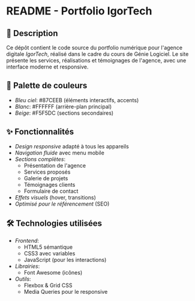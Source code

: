 # README - Portfolio IgorTech

## 📌 Description

Ce dépôt contient le code source du portfolio numérique pour l'agence digitale *IgorTech*, réalisé dans le cadre du cours de Génie Logiciel. Le site présente les services, réalisations et témoignages de l'agence, avec une interface moderne et responsive.

## 🎨 Palette de couleurs

- *Bleu ciel*: #87CEEB (éléments interactifs, accents)
- *Blanc*: #FFFFFF (arrière-plan principal)
- *Beige*: #F5F5DC (sections secondaires)

## ✨ Fonctionnalités

- *Design responsive* adapté à tous les appareils
- *Navigation fluide* avec menu mobile
- *Sections complètes*:
  - Présentation de l'agence
  - Services proposés
  - Galerie de projets
  - Témoignages clients
  - Formulaire de contact
- *Effets visuels* (hover, transitions)
- *Optimisé pour le référencement* (SEO)

## 🛠 Technologies utilisées

- *Frontend*:
  - HTML5 sémantique
  - CSS3 avec variables
  - JavaScript (pour les interactions)
- *Librairies*:
  - Font Awesome (icônes)
- *Outils*:
  - Flexbox & Grid CSS
  - Media Queries pour le responsive
